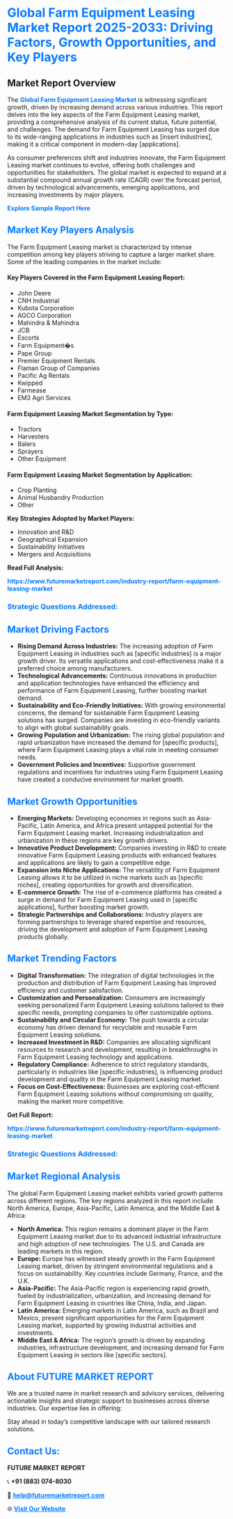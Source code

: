 <h1 style="color: #007BFF;">Global Farm Equipment Leasing Market Report 2025-2033: Driving Factors, Growth Opportunities, and Key Players</h1>

<section id="overview">
<h2>Market Report Overview</h2>
<p>The <a href="https://www.futuremarketreport.com/industry-report/farm-equipment-leasing-market" style="color: #007BFF; text-decoration: none;"><strong>Global Farm Equipment Leasing Market</strong></a> is witnessing significant growth, driven by increasing demand across various industries. This report delves into the key aspects of the Farm Equipment Leasing market, providing a comprehensive analysis of its current status, future potential, and challenges. The demand for Farm Equipment Leasing has surged due to its wide-ranging applications in industries such as [insert industries], making it a critical component in modern-day [applications].</p>
<p>As consumer preferences shift and industries innovate, the Farm Equipment Leasing market continues to evolve, offering both challenges and opportunities for stakeholders. The global market is expected to expand at a substantial compound annual growth rate (CAGR) over the forecast period, driven by technological advancements, emerging applications, and increasing investments by major players.</p>
</section>

<section id="overview">
<p><a href="https://www.futuremarketreport.com/request-sample/reportId=27745" style="color: #007BFF; text-decoration: none;"><strong>Explore Sample Report Here</strong></a></p>
</section>

<section id="key-players">
<h2 style="color: #007BFF;">Market Key Players Analysis</h2>
<p>The Farm Equipment Leasing market is characterized by intense competition among key players striving to capture a larger market share. Some of the leading companies in the market include:</p>
<h4>Key Players Covered in the Farm Equipment Leasing Report:</h4>
<ul><li>John Deere</li><li>CNH Industrial</li><li>Kubota Corporation</li><li>AGCO Corporation</li><li>Mahindra &amp; Mahindra</li><li>JCB</li><li>Escorts</li><li>Farm Equipment�s</li><li>Pape Group</li><li>Premier Equipment Rentals</li><li>Flaman Group of Companies</li><li>Pacific Ag Rentals</li><li>Kwipped</li><li>Farmease</li><li>EM3 Agri Services</li></ul>
<h4>Farm Equipment Leasing Market Segmentation by Type:</h4>
<ul><li>Tractors</li><li>Harvesters</li><li>Balers</li><li>Sprayers</li><li>Other Equipment</li></ul>

<h4>Farm Equipment Leasing Market Segmentation by Application:</h4>
<ul><li>Crop Planting</li><li>Animal Husbandry Production</li><li>Other</li></ul>
<p><strong>Key Strategies Adopted by Market Players:</strong></p>
<ul>
<li>Innovation and R&D</li>
<li>Geographical Expansion</li>
<li>Sustainability Initiatives</li>
<li>Mergers and Acquisitions</li>
</ul>
</section>

<section>
<p><strong>Read Full Analysis: </strong></p><a href="https://www.futuremarketreport.com/industry-report/farm-equipment-leasing-market" style="color: #007BFF; text-decoration: none;"><strong>https://www.futuremarketreport.com/industry-report/farm-equipment-leasing-market</strong></a>
<h3 style="color: #007BFF;">Strategic Questions Addressed:</h3>
</section>

<section id="driving-factors">
<h2 style="color: #007BFF;">Market Driving Factors</h2>
<ul>
<li><strong>Rising Demand Across Industries:</strong> The increasing adoption of Farm Equipment Leasing in industries such as [specific industries] is a major growth driver. Its versatile applications and cost-effectiveness make it a preferred choice among manufacturers.</li>
<li><strong>Technological Advancements:</strong> Continuous innovations in production and application technologies have enhanced the efficiency and performance of Farm Equipment Leasing, further boosting market demand.</li>
<li><strong>Sustainability and Eco-Friendly Initiatives:</strong> With growing environmental concerns, the demand for sustainable Farm Equipment Leasing solutions has surged. Companies are investing in eco-friendly variants to align with global sustainability goals.</li>
<li><strong>Growing Population and Urbanization:</strong> The rising global population and rapid urbanization have increased the demand for [specific products], where Farm Equipment Leasing plays a vital role in meeting consumer needs.</li>
<li><strong>Government Policies and Incentives:</strong> Supportive government regulations and incentives for industries using Farm Equipment Leasing have created a conducive environment for market growth.</li>
</ul>
</section>

<section id="growth-opportunities">
<h2 style="color: #007BFF;">Market Growth Opportunities</h2>
<ul>
<li><strong>Emerging Markets:</strong> Developing economies in regions such as Asia-Pacific, Latin America, and Africa present untapped potential for the Farm Equipment Leasing market. Increasing industrialization and urbanization in these regions are key growth drivers.</li>
<li><strong>Innovative Product Development:</strong> Companies investing in R&D to create innovative Farm Equipment Leasing products with enhanced features and applications are likely to gain a competitive edge.</li>
<li><strong>Expansion into Niche Applications:</strong> The versatility of Farm Equipment Leasing allows it to be utilized in niche markets such as [specific niches], creating opportunities for growth and diversification.</li>
<li><strong>E-commerce Growth:</strong> The rise of e-commerce platforms has created a surge in demand for Farm Equipment Leasing used in [specific applications], further boosting market growth.</li>
<li><strong>Strategic Partnerships and Collaborations:</strong> Industry players are forming partnerships to leverage shared expertise and resources, driving the development and adoption of Farm Equipment Leasing products globally.</li>
</ul>
</section>

<section id="trending-factors">
<h2 style="color: #007BFF;">Market Trending Factors</h2>
<ul>
<li><strong>Digital Transformation:</strong> The integration of digital technologies in the production and distribution of Farm Equipment Leasing has improved efficiency and customer satisfaction.</li>
<li><strong>Customization and Personalization:</strong> Consumers are increasingly seeking personalized Farm Equipment Leasing solutions tailored to their specific needs, prompting companies to offer customizable options.</li>
<li><strong>Sustainability and Circular Economy:</strong> The push towards a circular economy has driven demand for recyclable and reusable Farm Equipment Leasing solutions.</li>
<li><strong>Increased Investment in R&D:</strong> Companies are allocating significant resources to research and development, resulting in breakthroughs in Farm Equipment Leasing technology and applications.</li>
<li><strong>Regulatory Compliance:</strong> Adherence to strict regulatory standards, particularly in industries like [specific industries], is influencing product development and quality in the Farm Equipment Leasing market.</li>
<li><strong>Focus on Cost-Effectiveness:</strong> Businesses are exploring cost-efficient Farm Equipment Leasing solutions without compromising on quality, making the market more competitive.</li>
</ul>
</section>

<section>
<p><strong>Get Full Report: </strong></p><a href="https://www.futuremarketreport.com/industry-report/farm-equipment-leasing-market" style="color: #007BFF; text-decoration: none;"><strong>https://www.futuremarketreport.com/industry-report/farm-equipment-leasing-market</strong></a>
<h3 style="color: #007BFF;">Strategic Questions Addressed:</h3>
</section>


<section id="regional-analysis">
<h2 style="color: #007BFF;">Market Regional Analysis</h2>
<p>The global Farm Equipment Leasing market exhibits varied growth patterns across different regions. The key regions analyzed in this report include North America, Europe, Asia-Pacific, Latin America, and the Middle East & Africa:</p>
<ul>
<li><strong>North America:</strong> This region remains a dominant player in the Farm Equipment Leasing market due to its advanced industrial infrastructure and high adoption of new technologies. The U.S. and Canada are leading markets in this region.</li>
<li><strong>Europe:</strong> Europe has witnessed steady growth in the Farm Equipment Leasing market, driven by stringent environmental regulations and a focus on sustainability. Key countries include Germany, France, and the U.K.</li>
<li><strong>Asia-Pacific:</strong> The Asia-Pacific region is experiencing rapid growth, fueled by industrialization, urbanization, and increasing demand for Farm Equipment Leasing in countries like China, India, and Japan.</li>
<li><strong>Latin America:</strong> Emerging markets in Latin America, such as Brazil and Mexico, present significant opportunities for the Farm Equipment Leasing market, supported by growing industrial activities and investments.</li>
<li><strong>Middle East & Africa:</strong> The region’s growth is driven by expanding industries, infrastructure development, and increasing demand for Farm Equipment Leasing in sectors like [specific sectors].</li>
</ul>
</section>

<footer>
<h2 style="color: #007BFF;">About FUTURE MARKET REPORT</h2>
<p>We are a trusted name in market research and advisory services, delivering actionable insights and strategic support to businesses across diverse industries. Our expertise lies in offering:</p>

<p>Stay ahead in today’s competitive landscape with our tailored research solutions.</p>

<h2 style="color: #007BFF;">Contact Us:</h2>
<p><strong>FUTURE MARKET REPORT</strong></p>
<p>📞 <strong>+91 (883) 074-8030</strong></p>
<p>📧 <strong><a href="mailto:help@futuremarketreport.com" style="color: #007BFF;">help@futuremarketreport.com</a></strong></p>
<p>🌐 <strong><a href="https://www.futuremarketreport.com/" style="color: #007BFF;">Visit Our Website</a></strong></p>
</footer>
